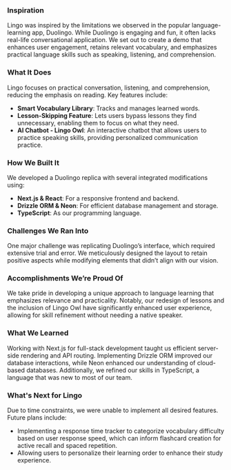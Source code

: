 ### **Inspiration**
Lingo was inspired by the limitations we observed in the popular language-learning app, Duolingo. While Duolingo is engaging and fun, it often lacks real-life conversational application. We set out to create a demo that enhances user engagement, retains relevant vocabulary, and emphasizes practical language skills such as speaking, listening, and comprehension.

### **What It Does**
Lingo focuses on practical conversation, listening, and comprehension, reducing the emphasis on reading. Key features include:
- **Smart Vocabulary Library**: Tracks and manages learned words.
- **Lesson-Skipping Feature**: Lets users bypass lessons they find unnecessary, enabling them to focus on what they need.
- **AI Chatbot - Lingo Owl**: An interactive chatbot that allows users to practice speaking skills, providing personalized communication practice.

### **How We Built It**
We developed a Duolingo replica with several integrated modifications using:
- **Next.js & React**: For a responsive frontend and backend.
- **Drizzle ORM & Neon**: For efficient database management and storage.
- **TypeScript**: As our programming language.

### **Challenges We Ran Into**
One major challenge was replicating Duolingo’s interface, which required extensive trial and error. We meticulously designed the layout to retain positive aspects while modifying elements that didn’t align with our vision.

### **Accomplishments We’re Proud Of**
We take pride in developing a unique approach to language learning that emphasizes relevance and practicality. Notably, our redesign of lessons and the inclusion of Lingo Owl have significantly enhanced user experience, allowing for skill refinement without needing a native speaker.

### **What We Learned**
Working with Next.js for full-stack development taught us efficient server-side rendering and API routing. Implementing Drizzle ORM improved our database interactions, while Neon enhanced our understanding of cloud-based databases. Additionally, we refined our skills in TypeScript, a language that was new to most of our team.

### **What's Next for Lingo**
Due to time constraints, we were unable to implement all desired features. Future plans include:
- Implementing a response time tracker to categorize vocabulary difficulty based on user response speed, which can inform flashcard creation for active recall and spaced repetition.
- Allowing users to personalize their learning order to enhance their study experience.
